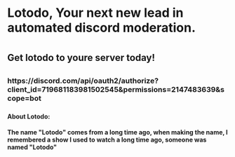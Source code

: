<h1>Lotodo, Your next new lead in automated discord moderation.<h1>
<h2>Get lotodo to youre server today!<h2>
  <h3>https://discord.com/api/oauth2/authorize?client_id=719681183981502545&permissions=2147483639&scope=bot<h3>
    <h4>About Lotodo:<h4>
      <p>The name "Lotodo" comes from a long time ago, when making the name,
        I remembered a show I used to watch a long time ago, someone was named "Lotodo"<p>
